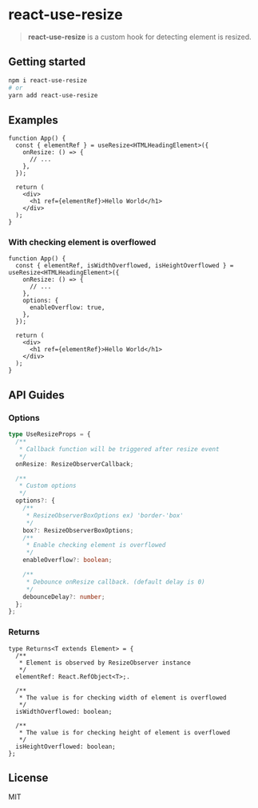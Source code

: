 # react-use-resize

> **react-use-resize** is a custom hook for detecting element is resized.

## Getting started

```bash
npm i react-use-resize
# or
yarn add react-use-resize
```

## Examples

```tsx
function App() {
  const { elementRef } = useResize<HTMLHeadingElement>({
    onResize: () => {
      // ...
    },
  });

  return (
    <div>
      <h1 ref={elementRef}>Hello World</h1>
    </div>
  );
}
```

### With checking element is overflowed

```tsx
function App() {
  const { elementRef, isWidthOverflowed, isHeightOverflowed } = useResize<HTMLHeadingElement>({
    onResize: () => {
      // ...
    },
    options: {
      enableOverflow: true,
    },
  });

  return (
    <div>
      <h1 ref={elementRef}>Hello World</h1>
    </div>
  );
}
```

## API Guides

### Options

```typescript
type UseResizeProps = {
  /**
   * Callback function will be triggered after resize event
   */
  onResize: ResizeObserverCallback;

  /**
   * Custom options
   */
  options?: {
    /**
     * ResizeObserverBoxOptions ex) 'border-'box'
     */
    box?: ResizeObserverBoxOptions;
    /**
     * Enable checking element is overflowed
     */
    enableOverflow?: boolean;

    /**
     * Debounce onResize callback. (default delay is 0)
     */
    debounceDelay?: number;
  };
};
```

### Returns

```tsx
type Returns<T extends Element> = {
  /**
   * Element is observed by ResizeObserver instance
   */
  elementRef: React.RefObject<T>;.

  /**
   * The value is for checking width of element is overflowed
   */
  isWidthOverflowed: boolean;

  /**
   * The value is for checking height of element is overflowed
   */
  isHeightOverflowed: boolean;
};
```

## License

MIT
